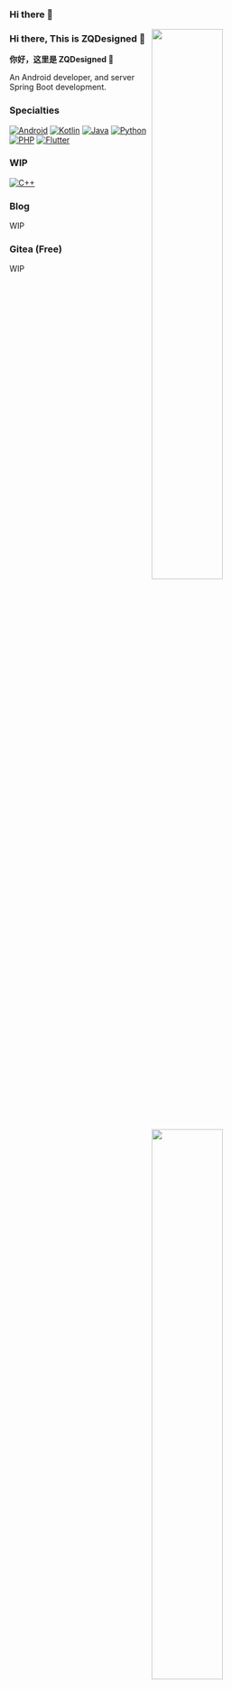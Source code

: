 ### Hi there 👋

<img width="50%" align="right" src="https://github-readme-stats-zqdesigned.vercel.app/api?username=ZQDesigned" />
<img width="50%" align="right" src="https://github-readme-stats-zqdesigned.vercel.app/api/top-langs/?username=ZQDesigned" />

### Hi there, This is ZQDesigned 👋

**你好，这里是 ZQDesigned 👋**

An Android developer, and server Spring Boot development.

### Specialties

[![Android](https://img.shields.io/badge/-Android-3DDC84?style=flat&logo=Android&logoColor=white)](#)
[![Kotlin](https://img.shields.io/badge/-Kotlin-7F52FF?style=flat&logo=kotlin&logoColor=white)](#)
[![Java](https://img.shields.io/badge/-Java-007396?style=flat&logo=java&logoColor=white)](#)
[![Python](https://img.shields.io/badge/-Python-3776AB?style=flat&logo=python&logoColor=white)](#)
[![PHP](https://img.shields.io/badge/-PHP-777BB4?style=flat&logo=php&logoColor=white)](#)
[![Flutter](https://img.shields.io/badge/-Flutter-6ecdf8?style=flat&logo=flutter&logoColor=white)](#)

### WIP

[![C++](https://img.shields.io/badge/-C++-00599C?style=flat&logo=c%2B%2B&logoColor=white)](#)

### Blog

WIP

### Gitea (Free)

WIP
